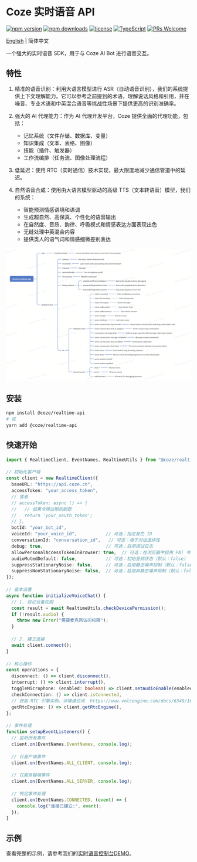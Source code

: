 # Coze 实时语音 API

[![npm version](https://img.shields.io/npm/v/@coze/realtime-api.svg)](https://www.npmjs.com/package/@coze/realtime-api)
[![npm downloads](https://img.shields.io/npm/dm/@coze/realtime-api.svg)](https://www.npmjs.com/package/@coze/realtime-api)
[![license](https://img.shields.io/npm/l/@coze/realtime-api.svg)](https://github.com/coze-dev/coze-js/blob/main/LICENSE)
[![TypeScript](https://img.shields.io/badge/TypeScript-Ready-blue.svg)](https://www.typescriptlang.org/)
[![PRs Welcome](https://img.shields.io/badge/PRs-welcome-brightgreen.svg)](https://github.com/coze-dev/coze-js/pulls)

[English](./README.md) | 简体中文

一个强大的实时语音 SDK，用于与 Coze AI Bot 进行语音交互。

## 特性
1. 精准的语音识别：利用大语言模型进行 ASR（自动语音识别），我们的系统提供上下文理解能力。它可以参考之前提到的术语，理解说话风格和引用，并在噪音、专业术语和中英混合语音等挑战性场景下提供更高的识别准确率。

2. 强大的 AI 代理能力：作为 AI 代理开发平台，Coze 提供全面的代理功能，包括：
   - 记忆系统（文件存储、数据库、变量）
   - 知识集成（文本、表格、图像）
   - 技能（插件、触发器）
   - 工作流编排（任务流、图像处理流程）

3. 低延迟：使用 RTC（实时通信）技术实现，最大限度地减少通信管道中的延迟。

4. 自然语音合成：使用由大语言模型驱动的高级 TTS（文本转语音）模型，我们的系统：
   - 智能预测情感语境和语调
   - 生成超自然、高保真、个性化的语音输出
   - 在自然度、音质、韵律、呼吸模式和情感表达方面表现出色
   - 无缝处理中英混合内容
   - 提供类人的语气词和情感细微差别表达

![api-overview](./assets/api-overview.png)

## 安装

```bash
npm install @coze/realtime-api
# 或
yarn add @coze/realtime-api
```

## 快速开始

```ts
import { RealtimeClient, EventNames, RealtimeUtils } from "@coze/realtime-api";

// 初始化客户端
const client = new RealtimeClient({
  baseURL: "https://api.coze.cn",
  accessToken: "your_access_token",
  // 或者
  // accessToken: async () => {
  //   // 如果令牌过期则刷新
  //   return 'your_oauth_token';
  // },
  botId: "your_bot_id",
  voiceId: "your_voice_id",           // 可选：指定音色 ID
  conversationId: "conversation_id",   // 可选：用于对话连续性
  debug: true,                        // 可选：启用调试日志
  allowPersonalAccessTokenInBrowser: true,  // 可选：在浏览器中启用 PAT 令牌使用
  audioMutedDefault: false,           // 可选：初始音频状态（默认：false）
  suppressStationaryNoise: false,     // 可选：启用静态噪声抑制（默认：false）
  suppressNonStationaryNoise: false,  // 可选：启用非静态噪声抑制（默认：false）
});

// 基本设置
async function initializeVoiceChat() {
  // 1. 验证设备权限
  const result = await RealtimeUtils.checkDevicePermission();
  if (!result.audio) {
    throw new Error("需要麦克风访问权限");
  }

  // 2. 建立连接
  await client.connect();
}

// 核心操作
const operations = {
  disconnect: () => client.disconnect(),
  interrupt: () => client.interrupt(),
  toggleMicrophone: (enabled: boolean) => client.setAudioEnable(enabled),
  checkConnection: () => client.isConnected,
  // 获取 RTC 引擎实例，详情请访问  https://www.volcengine.com/docs/6348/104478#rtcengine
  getRtcEngine: () => client.getRtcEngine(),
};

// 事件处理
function setupEventListeners() {
  // 监听所有事件
  client.on(EventNames.EventNames, console.log);

  // 仅客户端事件
  client.on(EventNames.ALL_CLIENT, console.log);

  // 仅服务器端事件
  client.on(EventNames.ALL_SERVER, console.log);

  // 特定事件处理
  client.on(EventNames.CONNECTED, (event) => {
    console.log("连接已建立:", event);
  });
}
```

## 示例
查看完整的示例，请参考我们的[实时语音控制台DEMO](../../examples/realtime-console)。
